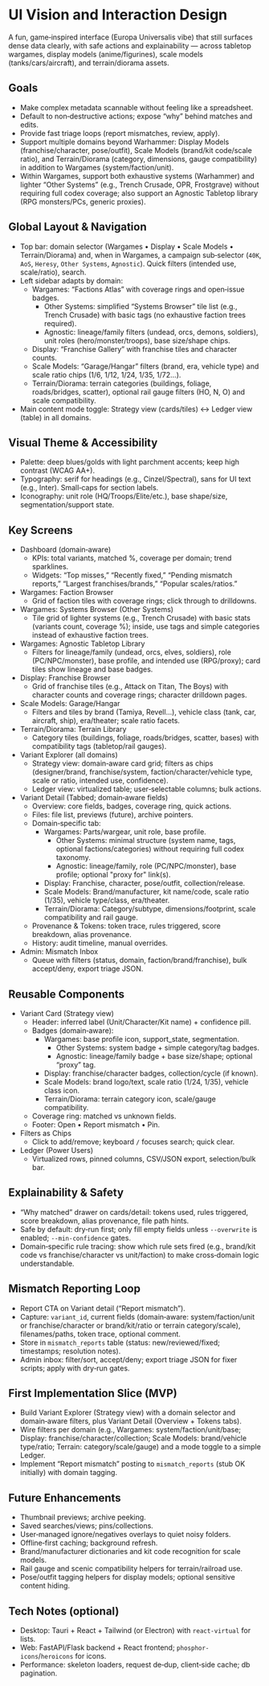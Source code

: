 # UI Vision and Interaction Design

A fun, game‑inspired interface (Europa Universalis vibe) that still surfaces dense data clearly, with safe actions and explainability — across tabletop wargames, display models (anime/figurines), scale models (tanks/cars/aircraft), and terrain/diorama assets.

## Goals
- Make complex metadata scannable without feeling like a spreadsheet.
- Default to non‑destructive actions; expose “why” behind matches and edits.
- Provide fast triage loops (report mismatches, review, apply).
- Support multiple domains beyond Warhammer: Display Models (franchise/character, pose/outfit), Scale Models (brand/kit code/scale ratio), and Terrain/Diorama (category, dimensions, gauge compatibility) in addition to Wargames (system/faction/unit).
- Within Wargames, support both exhaustive systems (Warhammer) and lighter “Other Systems” (e.g., Trench Crusade, OPR, Frostgrave) without requiring full codex coverage; also support an Agnostic Tabletop library (RPG monsters/PCs, generic proxies).

## Global Layout & Navigation
- Top bar: domain selector (Wargames • Display • Scale Models • Terrain/Diorama) and, when in Wargames, a campaign sub‑selector (`40K`, `AoS`, `Heresy`, `Other Systems`, `Agnostic`). Quick filters (intended use, scale/ratio), search.
- Left sidebar adapts by domain:
  - Wargames: “Factions Atlas” with coverage rings and open‑issue badges.
    - Other Systems: simplified “Systems Browser” tile list (e.g., Trench Crusade) with basic tags (no exhaustive faction trees required).
    - Agnostic: lineage/family filters (undead, orcs, demons, soldiers), unit roles (hero/monster/troops), base size/shape chips.
  - Display: “Franchise Gallery” with franchise tiles and character counts.
  - Scale Models: “Garage/Hangar” filters (brand, era, vehicle type) and scale ratio chips (1/6, 1/12, 1/24, 1/35, 1/72…).
  - Terrain/Diorama: terrain categories (buildings, foliage, roads/bridges, scatter), optional rail gauge filters (HO, N, O) and scale compatibility.
- Main content mode toggle: Strategy view (cards/tiles) ↔ Ledger view (table) in all domains.

## Visual Theme & Accessibility
- Palette: deep blues/golds with light parchment accents; keep high contrast (WCAG AA+).
- Typography: serif for headings (e.g., Cinzel/Spectral), sans for UI text (e.g., Inter). Small‑caps for section labels.
- Iconography: unit role (HQ/Troops/Elite/etc.), base shape/size, segmentation/support state.

## Key Screens
- Dashboard (domain‑aware)
  - KPIs: total variants, matched %, coverage per domain; trend sparklines.
  - Widgets: “Top misses,” “Recently fixed,” “Pending mismatch reports,” “Largest franchises/brands,” “Popular scales/ratios.”
- Wargames: Faction Browser
  - Grid of faction tiles with coverage rings; click through to drilldowns.
- Wargames: Systems Browser (Other Systems)
  - Tile grid of lighter systems (e.g., Trench Crusade) with basic stats (variants count, coverage %); inside, use tags and simple categories instead of exhaustive faction trees.
- Wargames: Agnostic Tabletop Library
  - Filters for lineage/family (undead, orcs, elves, soldiers), role (PC/NPC/monster), base profile, and intended use (RPG/proxy); card tiles show lineage and base badges.
- Display: Franchise Browser
  - Grid of franchise tiles (e.g., Attack on Titan, The Boys) with character counts and coverage rings; character drilldown pages.
- Scale Models: Garage/Hangar
  - Filters and tiles by brand (Tamiya, Revell…), vehicle class (tank, car, aircraft, ship), era/theater; scale ratio facets.
- Terrain/Diorama: Terrain Library
  - Category tiles (buildings, foliage, roads/bridges, scatter, bases) with compatibility tags (tabletop/rail gauges).
- Variant Explorer (all domains)
  - Strategy view: domain‑aware card grid; filters as chips (designer/brand, franchise/system, faction/character/vehicle type, scale or ratio, intended use, confidence).
  - Ledger view: virtualized table; user‑selectable columns; bulk actions.
- Variant Detail (Tabbed; domain‑aware fields)
  - Overview: core fields, badges, coverage ring, quick actions.
  - Files: file list, previews (future), archive pointers.
  - Domain‑specific tab:
    - Wargames: Parts/wargear, unit role, base profile.
      - Other Systems: minimal structure (system name, tags, optional factions/categories) without requiring full codex taxonomy.
      - Agnostic: lineage/family, role (PC/NPC/monster), base profile; optional "proxy for" link(s).
    - Display: Franchise, character, pose/outfit, collection/release.
    - Scale Models: Brand/manufacturer, kit name/code, scale ratio (1/35), vehicle type/class, era/theater.
    - Terrain/Diorama: Category/subtype, dimensions/footprint, scale compatibility and rail gauge.
  - Provenance & Tokens: token trace, rules triggered, score breakdown, alias provenance.
  - History: audit timeline, manual overrides.
- Admin: Mismatch Inbox
  - Queue with filters (status, domain, faction/brand/franchise), bulk accept/deny, export triage JSON.

## Reusable Components
- Variant Card (Strategy view)
  - Header: inferred label (Unit/Character/Kit name) + confidence pill.
  - Badges (domain‑aware):
    - Wargames: base profile icon, support_state, segmentation.
      - Other Systems: system badge + simple category/tag badges.
      - Agnostic: lineage/family badge + base size/shape; optional “proxy” tag.
    - Display: franchise/character badges, collection/cycle (if known).
    - Scale Models: brand logo/text, scale ratio (1/24, 1/35), vehicle class icon.
    - Terrain/Diorama: terrain category icon, scale/gauge compatibility.
  - Coverage ring: matched vs unknown fields.
  - Footer: Open • Report mismatch • Pin.
- Filters as Chips
  - Click to add/remove; keyboard `/` focuses search; quick clear.
- Ledger (Power Users)
  - Virtualized rows, pinned columns, CSV/JSON export, selection/bulk bar.

## Explainability & Safety
- “Why matched” drawer on cards/detail: tokens used, rules triggered, score breakdown, alias provenance, file path hints.
- Safe by default: dry‑run first; only fill empty fields unless `--overwrite` is enabled; `--min-confidence` gates.
 - Domain‑specific rule tracing: show which rule sets fired (e.g., brand/kit code vs franchise/character vs unit/faction) to make cross‑domain logic understandable.

## Mismatch Reporting Loop
- Report CTA on Variant detail (“Report mismatch”).
- Capture: `variant_id`, current fields (domain‑aware: system/faction/unit or franchise/character or brand/kit/ratio or terrain category/scale), filenames/paths, token trace, optional comment.
- Store in `mismatch_reports` table (status: new/reviewed/fixed; timestamps; resolution notes).
- Admin inbox: filter/sort, accept/deny; export triage JSON for fixer scripts; apply with dry‑run gates.

## First Implementation Slice (MVP)
- Build Variant Explorer (Strategy view) with a domain selector and domain‑aware filters, plus Variant Detail (Overview + Tokens tabs).
- Wire filters per domain (e.g., Wargames: system/faction/unit/base; Display: franchise/character/collection; Scale Models: brand/vehicle type/ratio; Terrain: category/scale/gauge) and a mode toggle to a simple Ledger.
- Implement “Report mismatch” posting to `mismatch_reports` (stub OK initially) with domain tagging.

## Future Enhancements
- Thumbnail previews; archive peeking.
- Saved searches/views; pins/collections.
- User‑managed ignore/negatives overlays to quiet noisy folders.
- Offline‑first caching; background refresh.
 - Brand/manufacturer dictionaries and kit code recognition for scale models.
 - Rail gauge and scenic compatibility helpers for terrain/railroad use.
 - Pose/outfit tagging helpers for display models; optional sensitive content hiding.

## Tech Notes (optional)
- Desktop: Tauri + React + Tailwind (or Electron) with `react-virtual` for lists.
- Web: FastAPI/Flask backend + React frontend; `phosphor-icons`/`heroicons` for icons.
- Performance: skeleton loaders, request de‑dup, client‑side cache; db pagination.
